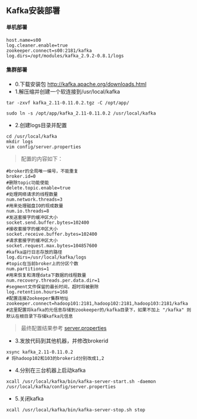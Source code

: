 ## Kafka安装部署

#### 单机部署
```
host.name=s00
log.cleaner.enable=true
zookeeper.connect=s00:2181/kafka
log.dirs=/opt/modules/kafka_2.9.2-0.8.1/logs
```

#### 集群部署
- 0.下载安装包 http://kafka.apache.org/downloads.html
- 1.解压缩并创建一个软连接到/usr/local/kafka
```
tar -zxvf kafka_2.11-0.11.0.2.tgz -C /opt/app/

sudo ln -s /opt/app/kafka_2.11-0.11.0.2 /usr/local/kafka
```
- 2.创建logs目录并配置
```
cd /usr/local/kafka
mkdir logs
vim config/server.properties
```
> 配置的内容如下：
```
#broker的全局唯一编号，不能重复
broker.id=0
#删除topic功能使能
delete.topic.enable=true
#处理网络请求的线程数量
num.network.threads=3
#用来处理磁盘IO的现成数量
num.io.threads=8
#发送套接字的缓冲区大小
socket.send.buffer.bytes=102400
#接收套接字的缓冲区大小
socket.receive.buffer.bytes=102400
#请求套接字的缓冲区大小
socket.request.max.bytes=104857600
#kafka运行日志存放的路径	
log.dirs=/usr/local/kafka/logs
#topic在当前broker上的分区个数
num.partitions=1
#用来恢复和清理data下数据的线程数量
num.recovery.threads.per.data.dir=1
#segment文件保留的最长时间，超时将被删除
log.retention.hours=168
#配置连接Zookeeper集群地址
zookeeper.connect=hadoop101:2181,hadoop102:2181,hadoop103:2181/kafka
#这里配置将kafka的元信息存储到zookeeper的/kafka目录下，如果不加上 "/kafka" 则默认在根目录下存储kafka元信息
```
> 最终配置结果参考 [server.properties](./server.properties)

- 3.发放代码到其他机器，并修改brokerid
```
xsync kafka_2.11-0.11.0.2
# 将hadoop102和103的brokerid分别改成1,2
```

- 4.分别在三台机器上启动kafka
```
xcall /usr/local/kafka/bin/kafka-server-start.sh -daemon /usr/local/kafka/config/server.properties
```
- 5.关闭kafka
```
xcall /usr/local/kafka/bin/kafka-server-stop.sh stop
```